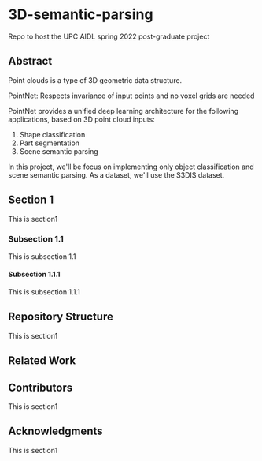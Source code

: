 # 3D-semantic-parsing
Repo to host the UPC AIDL spring 2022 post-graduate project

## Abstract
Point clouds is a type of 3D geometric data structure.

PointNet: Respects invariance of input points and no voxel grids are needed

PointNet provides a unified deep learning architecture for the following applications, based on 3D point cloud inputs:
1) Shape classification 
2) Part segmentation
3) Scene semantic parsing

In this project, we'll be focus on implementing only object classification and scene semantic parsing. As a dataset, we'll use the S3DIS dataset.

## Section 1
This is section1 

### Subsection 1.1
This is subsection 1.1 

#### Subsection 1.1.1
This is subsection 1.1.1 

## Repository Structure
This is section1 


## Related Work

## Contributors
This is section1 

## Acknowledgments
This is section1 


